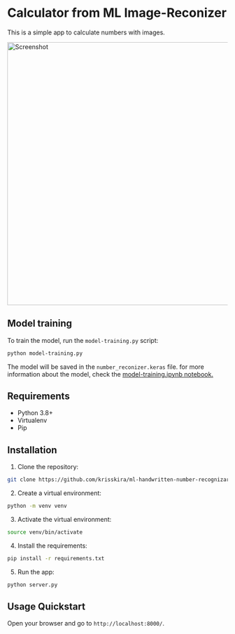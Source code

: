 # Calculator from ML Image-Reconizer

This is a simple app to calculate numbers with images.

<img style="margin:auto; width:600px;" src="./docs/images/ml-caculator-with-handwrite-reconizer.png" alt="Screenshot" width="600">


## Model training

To train the model, run the `model-training.py` script:

```bash
python model-training.py
```

The model will be saved in the `number_reconizer.keras` file.
for more information about the model, check the [model-training.ipynb notebook.](./docs/training.ipynb)

## Requirements

- Python 3.8+
- Virtualenv
- Pip

## Installation

1. Clone the repository:

```bash
git clone https://github.com/krisskira/ml-handwritten-number-recognizar.git
```

2. Create a virtual environment:

```bash
python -m venv venv
```

3. Activate the virtual environment:

```bash
source venv/bin/activate
```

4. Install the requirements:

```bash
pip install -r requirements.txt
```

5. Run the app:

```bash
python server.py
```

## Usage Quickstart

Open your browser and go to `http://localhost:8000/`.

